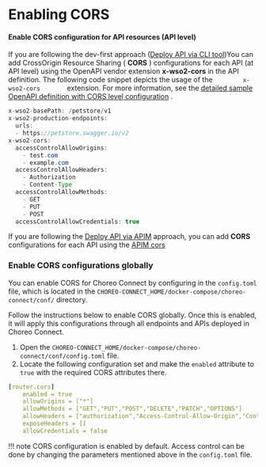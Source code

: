# Enabling CORS

#### Enable CORS configuration for API resources (API level)

If you are following the dev-first approach ([Deploy API via CLI tool](https://apim.docs.wso2.com/en/4.0.0/deploy-and-publish/deploy-on-gateway/choreo-connect/deploy-api/deploy-api-to-choreo-connect/#via-the-cli-tool-apictl))You can add CrossOrigin Resource Sharing ( **CORS** ) configurations for each API (at API level) using the OpenAPI vendor extension **x-wso2-cors** in the API definition. The following code snippet depicts the usage of the `         x-wso2-cors        ` extension. For more information, see the [detailed sample OpenAPI definition with CORS level configuration](https://github.com/wso2/product-microgateway/blob/master/samples/cors_sample.yaml) .

``` java
x-wso2-basePath: /petstore/v1
x-wso2-production-endpoints:
  urls:
  - https://petstore.swagger.io/v2
x-wso2-cors:
  accessControlAllowOrigins:
    - test.com
    - example.com
  accessControlAllowHeaders:
    - Authorization
    - Content-Type
  accessControlAllowMethods:
    - GET
    - PUT
    - POST
  accessControlAllowCredentials: true
```

If you are following the [Deploy API via APIM](https://apim.docs.wso2.com/en/4.0.0/deploy-and-publish/deploy-on-gateway/choreo-connect/deploy-api/deploy-api-to-choreo-connect/#via-api-manager) approach, you can add **CORS** configurations for each API using the [APIM cors ](https://apim.docs.wso2.com/en/4.0.0/design/advanced-topics/enabling-cors-for-apis/#EnablingCORSPerAPI)

### Enable CORS configurations globally

You can enable CORS for Choreo Connect by configuring in the `config.toml` file, which is located in the `CHOREO-CONNECT_HOME/docker-compose/choreo-connect/conf/` directory.

Follow the instructions below to enable CORS globally. Once this is enabled, it will apply this configurations through all endpoints and APIs deployed in Choreo Connect.

1. Open the `CHOREO-CONNECT_HOME/docker-compose/choreo-connect/conf/config.toml` file.
2. Locate the following configuration set and make the `enabled` attribute to `true` with the required CORS attributes there.

  ``` yml
  [router.cors]
      enabled = true
      allowOrigins = ["*"]
      allowMethods = ["GET","PUT","POST","DELETE","PATCH","OPTIONS"]
      allowHeaders = ["authorization","Access-Control-Allow-Origin","Content-Type","SOAPAction","apikey", "testKey", "Internal-Key"]
      exposeHeaders = []
      allowCredentials = false
  ```

  !!! note
          CORS configuration is enabled by default. Access control can be done by changing the parameters mentioned above in the `config.toml` file.

